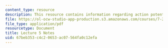 ```yaml
---
content_type: resource
description: This resource contains information regarding action potential II.
file: https://ol-ocw-studio-app-production.s3.amazonaws.com/courses/7-29j-cellular-neurobiology-spring-2012/67beb353c4c20653ac07564fa0c12efa_MIT7_29JS12_lecture5.pdf
file_type: application/pdf
resourcetype: Document
title: Lecture 5 Notes
uid: 67beb353-c4c2-0653-ac07-564fa0c12efa
---
```

